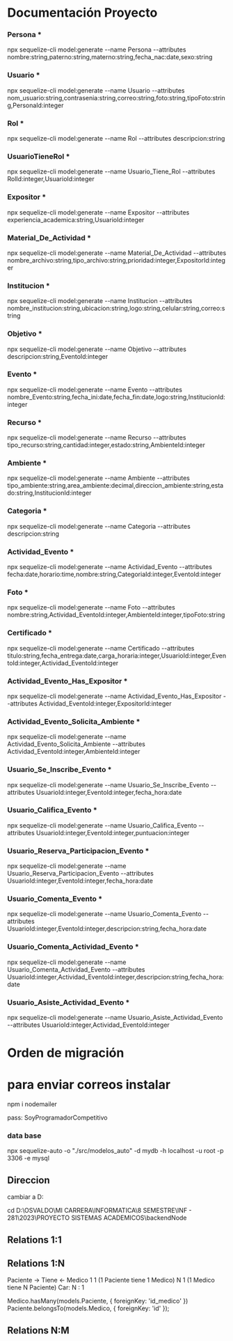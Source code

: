 # Documentación Proyecto

### Persona *
npx sequelize-cli model:generate --name Persona --attributes nombre:string,paterno:string,materno:string,fecha_nac:date,sexo:string

### Usuario *
npx sequelize-cli model:generate --name Usuario --attributes nom_usuario:string,contrasenia:string,correo:string,foto:string,tipoFoto:string,PersonaId:integer


### Rol * 
npx sequelize-cli model:generate --name Rol --attributes descripcion:string

### UsuarioTieneRol *
npx sequelize-cli model:generate --name Usuario_Tiene_Rol --attributes RolId:integer,UsuarioId:integer 

### Expositor *
npx sequelize-cli model:generate --name Expositor --attributes experiencia_academica:string,UsuarioId:integer 



### Material_De_Actividad *
npx sequelize-cli model:generate --name Material_De_Actividad --attributes nombre_archivo:string,tipo_archivo:string,prioridad:integer,ExpositorId:integer


### Institucion *
npx sequelize-cli model:generate --name Institucion --attributes nombre_institucion:string,ubicacion:string,logo:string,celular:string,correo:string

### Objetivo *
npx sequelize-cli model:generate --name Objetivo --attributes descripcion:string,EventoId:integer


### Evento *
npx sequelize-cli model:generate --name Evento --attributes nombre_Evento:string,fecha_ini:date,fecha_fin:date,logo:string,InstitucionId:integer


### Recurso *
npx sequelize-cli model:generate --name Recurso --attributes tipo_recurso:string,cantidad:integer,estado:string,AmbienteId:integer

### Ambiente *
npx sequelize-cli model:generate --name Ambiente --attributes tipo_ambiente:string,area_ambiente:decimal,direccion_ambiente:string,estado:string,InstitucionId:integer

### Categoria *
npx sequelize-cli model:generate --name Categoria --attributes descripcion:string

### Actividad_Evento *
npx sequelize-cli model:generate --name Actividad_Evento --attributes fecha:date,horario:time,nombre:string,CategoriaId:integer,EventoId:integer


### Foto *
npx sequelize-cli model:generate --name Foto --attributes nombre:string,Actividad_EventoId:integer,AmbienteId:integer,tipoFoto:string


### Certificado *
npx sequelize-cli model:generate --name Certificado --attributes titulo:string,fecha_entrega:date,carga_horaria:integer,UsuarioId:integer,EventoId:integer,Actividad_EventoId:integer


### Actividad_Evento_Has_Expositor *
npx sequelize-cli model:generate --name Actividad_Evento_Has_Expositor --attributes Actividad_EventoId:integer,ExpositorId:integer

### Actividad_Evento_Solicita_Ambiente *
npx sequelize-cli model:generate --name Actividad_Evento_Solicita_Ambiente --attributes Actividad_EventoId:integer,AmbienteId:integer

### Usuario_Se_Inscribe_Evento *
npx sequelize-cli model:generate --name Usuario_Se_Inscribe_Evento --attributes UsuarioId:integer,EventoId:integer,fecha_hora:date


### Usuario_Califica_Evento * 
npx sequelize-cli model:generate --name Usuario_Califica_Evento --attributes UsuarioId:integer,EventoId:integer,puntuacion:integer


### Usuario_Reserva_Participacion_Evento *
npx sequelize-cli model:generate --name Usuario_Reserva_Participacion_Evento --attributes UsuarioId:integer,EventoId:integer,fecha_hora:date


### Usuario_Comenta_Evento *
npx sequelize-cli model:generate --name Usuario_Comenta_Evento --attributes UsuarioId:integer,EventoId:integer,descripcion:string,fecha_hora:date

### Usuario_Comenta_Actividad_Evento *
npx sequelize-cli model:generate --name Usuario_Comenta_Actividad_Evento --attributes UsuarioId:integer,Actividad_EventoId:integer,descripcion:string,fecha_hora:date


### Usuario_Asiste_Actividad_Evento *
npx sequelize-cli model:generate --name Usuario_Asiste_Actividad_Evento --attributes UsuarioId:integer,Actividad_EventoId:integer



# Orden de migración
# para enviar correos instalar

npm i nodemailer



pass: SoyProgramadorCompetitivo












### data base
npx sequelize-auto -o "./src/modelos_auto" -d mydb -h localhost -u root -p 3306  -e mysql





## Direccion
cambiar a D:

cd D:\OSVALDO\MI CARRERA\INFORMATICA\8 SEMESTRE\INF - 281\2023\PROYECTO SISTEMAS ACADEMICOS\backendNode


## Relations 1:1

## Relations 1:N
Paciente -> Tiene <- Medico
       1             1 (1 Paciente tiene 1 Medico)
       N             1 (1 Medico tiene N Paciente)
Car:   N      :      1

Medico.hasMany(models.Paciente, {
       foreignKey: 'id_medico'
})
Paciente.belongsTo(models.Medico, {
       foreignKey: 'id'
});

## Relations N:M